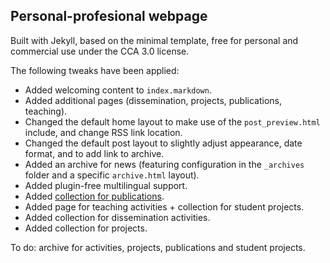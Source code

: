 ## Personal-profesional webpage

Built with Jekyll, based on the minimal template, free for personal and commercial use under the CCA 3.0 license.

The following tweaks have been applied:

- Added welcoming content to `index.markdown`.
- Added additional pages (dissemination, projects, publications, teaching).
- Changed the default home layout to make use of the `post_preview.html` include, and change RSS link location.
- Changed the default post layout to slightly adjust appearance, date format, and to add link to archive.
- Added an archive for news (featuring configuration in the `_archives` folder and a specific `archive.html` layout).
- Added plugin-free multilingual support.
- Added [collection for publications][ref-collections].
- Added page for teaching activities + collection for student projects.
- Added collection for dissemination activities.
- Added collection for projects.

To do: archive for activities, projects, publications and student projects.

[ref-collections]: https://www.csrhymes.com/development/2017/10/27/multiple-post-types-in-jekyll.html